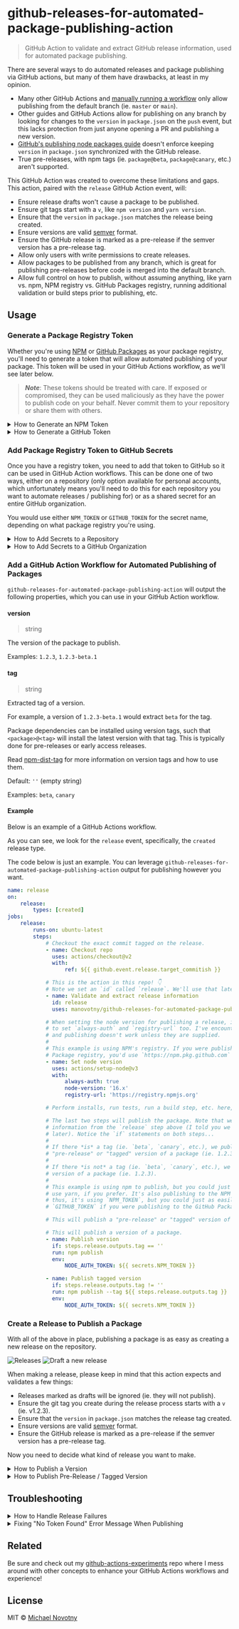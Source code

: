 # github-releases-for-automated-package-publishing-action

> GitHub Action to validate and extract GitHub release information, used for automated package publishing.

There are several ways to do automated releases and package publishing via GitHub actions, but many of them have drawbacks, at least in my opinion.

-   Many other GitHub Actions and [manually running a workflow](https://docs.github.com/en/actions/managing-workflow-runs/manually-running-a-workflow) only allow publishing from the default branch (ie. `master` or `main`).
-   Other guides and GitHub Actions allow for publishing on any branch by looking for changes to the `version` in `package.json` on the `push` event, but this lacks protection from just anyone opening a PR and publishing a new version.
-   [GitHub's publishing node packages guide](https://docs.github.com/en/actions/guides/publishing-nodejs-packages) doesn't enforce keeping `version` in `package.json` synchronized with the GitHub release.
-   True pre-releases, with npm tags (ie. `package@beta`, `package@canary`, etc.) aren't supported.

This GitHub Action was created to overcome these limitations and gaps. This action, paired with the `release` GitHub Action event, will:

-   Ensure release drafts won't cause a package to be published.
-   Ensure git tags start with a `v`, like `npm version` and `yarn version`.
-   Ensure that the `version` in `package.json` matches the release being created.
-   Ensure versions are valid [semver](https://semver.org/) format.
-   Ensure the GitHub release is marked as a pre-release if the semver version has a pre-release tag.
-   Allow only users with write permissions to create releases.
-   Allow packages to be published from any branch, which is great for publishing pre-releases before code is merged into the default branch.
-   Allow full control on how to publish, without assuming anything, like yarn vs. npm, NPM registry vs. GitHub Packages registry, running additional validation or build steps prior to publishing, etc.

## Usage

### Generate a Package Registry Token

Whether you're using [NPM](https://www.npmjs.com/) or [GitHub Packages](https://github.com/features/packages) as your package registry, you'll need to generate a token that will allow automated publishing of your package. This token will be used in your GitHub Actions workflow, as we'll see later below.

> **_Note_**: These tokens should be treated with care. If exposed or compromised, they can be used maliciously as they have the power to publish code on your behalf. Never commit them to your repository or share them with others.

<details>
  <summary>How to Generate an NPM Token</summary>

You'll need to generate a new token in your NPM account, which will allow automated publishing of packages.

The screenshots below will visually walk you through the process.

![Profile > Access tokens](.github/assets/generate-npm-token-step-1.jpg)
![Generate new token](.github/assets/generate-npm-token-step-2.jpg)
![Generate automation token](.github/assets/generate-npm-token-step-3.jpg)
![Successfully generated a new token!](.github/assets/generate-npm-token-step-4.jpg)

</details>

<details>
  <summary>How to Generate a GitHub Token</summary>

You'll need to generate a new token in your GitHub account, which will allow automated publishing of packages.

The screenshots below will visually walk you through the process.

![Profile > Settings](.github/assets/generate-github-token-step-1.jpg)
![Developer settings](.github/assets/generate-github-token-step-2.jpg)
![Personal access tokens](.github/assets/generate-github-token-step-3.jpg)
![Generate new token](.github/assets/generate-github-token-step-4.jpg)
![New personal access token](.github/assets/generate-github-token-step-5.jpg)
![Make sure to copy your new personal access token now. You won't be able to see it again!](.github/assets/generate-github-token-step-6.jpg)

</details>

### Add Package Registry Token to GitHub Secrets

Once you have a registry token, you need to add that token to GitHub so it can be used in GitHub Action workflows. This can be done one of two ways, either on a repository (only option available for personal accounts, which unfortunately means you'll need to do this for each repository you want to automate releases / publishing for) or as a shared secret for an entire GitHub organization.

You would use either `NPM_TOKEN` or `GITHUB_TOKEN` for the secret name, depending on what package registry you're using.

<details>
  <summary>How to Add Secrets to a Repository</summary>

Since your token is sensitive information, you'll need to store it in GitHub as a secret. Individual accounts will need to add secrets to each repository.

The screenshots below will visually walk you through the process.

![Repository > Settings](.github/assets/add-github-repository-secret-step-1.jpg)
![Secrets](.github/assets/add-github-repository-secret-step-2.jpg)
![New repository secret](.github/assets/add-github-repository-secret-step-3.jpg)
![Add secret](.github/assets/add-github-repository-secret-step-4.jpg)
![Secret added](.github/assets/add-github-repository-secret-step-5.jpg)

</details>

<details>
  <summary>How to Add Secrets to a GitHub Organization</summary>

Since your token is sensitive information, you'll need to store it in GitHub as a secret. Organizations can store secrets at the organization level, meaning it will be accessible to all repositories within the organization.

The screenshots below will visually walk you through the process.

![Profile > Settings](.github/assets/add-github-organization-secret-step-1.jpg)
![New organization secret](.github/assets/add-github-organization-secret-step-2.jpg)
![Add secret](.github/assets/add-github-organization-secret-step-3.jpg)
![Secret added](.github/assets/add-github-organization-secret-step-4.jpg)

</details>

### Add a GitHub Action Workflow for Automated Publishing of Packages

`github-releases-for-automated-package-publishing-action` will output the following properties, which you can use in your GitHub Action workflow.

#### version

> string

The version of the package to publish.

Examples: `1.2.3`, `1.2.3-beta.1`

#### tag

> string

Extracted tag of a version.

For example, a version of `1.2.3-beta.1` would extract `beta` for the tag.

Package dependencies can be installed using version tags, such that `<package>@<tag>` will install the latest version with that tag. This is typically done for pre-releases or early access releases.

Read [npm-dist-tag](https://docs.npmjs.com/cli/v6/commands/npm-dist-tag) for more information on version tags and how to use them.

Default: `''` (empty string)

Examples: `beta`, `canary`

#### Example

Below is an example of a GitHub Actions workflow.

As you can see, we look for the `release` event, specifically, the `created` release type.

The code below is just an example. You can leverage `github-releases-for-automated-package-publishing-action` output for publishing however you want.

```yaml
name: release
on:
    release:
        types: [created]
jobs:
    release:
        runs-on: ubuntu-latest
        steps:
            # Checkout the exact commit tagged on the release.
            - name: Checkout repo
              uses: actions/checkout@v2
              with:
                  ref: ${{ github.event.release.target_commitish }}

            # This is the action in this repo! 👇
            # Note we set an `id` called `release`. We'll use that later...
            - name: Validate and extract release information
              id: release
              uses: manovotny/github-releases-for-automated-package-publishing-action@v1.0.0

            # When setting the node version for publishing a release, it's also impotant
            # to set `always-auth` and `registry-url` too. I've encountered vauge errors
            # and publishing doesn't work unless they are supplied.
            #
            # This example is using NPM's registry. If you were publishing to GitHub's
            # Package registry, you'd use `https://npm.pkg.github.com` instead.
            - name: Set node version
              uses: actions/setup-node@v3
              with:
                  always-auth: true
                  node-version: '16.x'
                  registry-url: 'https://registry.npmjs.org'

            # Perform installs, run tests, run a build step, etc. here, as needed.

            # The last two steps will publish the package. Note that we're using
            # information from the `release` step above (I told you we'd use it
            # later). Notice the `if` statements on both steps...
            #
            # If there *is* a tag (ie. `beta`, `canary`, etc.), we publish a
            # "pre-release" or "tagged" version of a package (ie. 1.2.3-beta.1).
            #
            # If there *is not* a tag (ie. `beta`, `canary`, etc.), we publish a
            # version of a package (ie. 1.2.3).
            #
            # This example is using npm to publish, but you could just as easily
            # use yarn, if you prefer. It's also publishing to the NPM registry,
            # thus, it's using `NPM_TOKEN`, but you could just as easily use
            # `GITHUB_TOKEN` if you were publishing to the GitHub Package registry.

            # This will publish a "pre-release" or "tagged" version of a package.

            # This will publish a version of a package.
            - name: Publish version
              if: steps.release.outputs.tag == ''
              run: npm publish
              env:
                  NODE_AUTH_TOKEN: ${{ secrets.NPM_TOKEN }}

            - name: Publish tagged version
              if: steps.release.outputs.tag != ''
              run: npm publish --tag ${{ steps.release.outputs.tag }}
              env:
                  NODE_AUTH_TOKEN: ${{ secrets.NPM_TOKEN }}
```

### Create a Release to Publish a Package

With all of the above in place, publishing a package is as easy as creating a new release on the repository.

![Releases](.github/assets/releases.jpg)
![Draft a new release](.github/assets/draft-a-new-release.jpg)

When making a release, please keep in mind that this action expects and validates a few things:

-   Releases marked as drafts will be ignored (ie. they will not publish).
-   Ensure the git tag you create during the release process starts with a `v` (ie. v1.2.3).
-   Ensure that the `version` in `package.json` matches the release tag created.
-   Ensure versions are valid [semver](https://semver.org/) format.
-   Ensure the GitHub release is marked as a pre-release if the semver version has a pre-release tag.

Now you need to decide what kind of release you want to make.

<details>
  <summary>How to Publish a Version</summary>

Creating a new GitHub release will start the automated publishing process.

The screenshots below will visually walk you through the process.

![New release](.github/assets/create-release-publish-version-step-1.jpg)
![GitHub Actions release workflow logs](.github/assets/create-release-publish-version-step-2.jpg)

</details>

<details>
  <summary>How to Publish Pre-Release / Tagged Version</summary>

Creating a new GitHub release will start the automated publishing process. To create a pre-release / tagged version, you'll need to use the proper pre-release / tagged semver syntax and mark the release as a pre-release.

The screenshots below will visually walk you through the process.

![New pre-release](.github/assets/create-release-publish-tagged-version-step-1.jpg)
![GitHub Actions pre-release workflow logs](.github/assets/create-release-publish-tagged-version-step-2.jpg)

</details>

## Troubleshooting

<details>
  <summary>How to Handle Release Failures</summary>

In the event a publish fails for a release due to validation issues or for some other reason, rolling back the release is relatively easy.

1. Delete the corresponding release and tag from GitHub.
1. Address the underlying issues that cause the failure.
1. Try creating a release again.

The screenshots below will visually walk you through the process.

![GitHub Actions release workflow failure logs](.github/assets/release-failure.jpg)
![Releases](.github/assets/releases.jpg)
![Release name](.github/assets/handle-release-failure-step-1.jpg)
![Delete release](.github/assets/handle-release-failure-step-2.jpg)
![Delete release confirmation](.github/assets/handle-release-failure-step-3.jpg)
![Delete release success message and tags](.github/assets/handle-release-failure-step-4.jpg)
![Tag name](.github/assets/handle-release-failure-step-5.jpg)
![Delete tag](.github/assets/handle-release-failure-step-6.jpg)
![Delete tag confirmation](.github/assets/handle-release-failure-step-7.jpg)
![Delete tag success message](.github/assets/handle-release-failure-step-8.jpg)

</details>

<details>
  <summary>Fixing "No Token Found" Error Message When Publishing</summary>

![error No token found and can't prompt for login when running with --non-interactive.](.github/assets/error-no-token-found.jpg)

First thing to check is that you've [added a package registry token to your GitHub secrets](https://github.com/manovotny/github-releases-for-automated-package-publishing-action#add-package-registry-token-to-github-secrets).

If you're still getting the error, then it's because you likely forgot to add the `always-auth` and `registry-url` properties when setting the node version in your workflow.

```yml
- name: Set node version
  uses: actions/setup-node@v3
  with:
      always-auth: true
      node-version: '16'
      registry-url: 'https://registry.npmjs.org'
```

</details>

## Related

Be sure and check out my [github-actions-experiments](https://github.com/manovotny/github-actions-experiments) repo where I mess around with other concepts to enhance your GitHub Actions workflows and experience!

## License

MIT © [Michael Novotny](http://manovotny.com)

